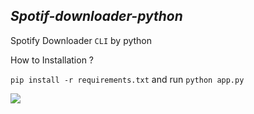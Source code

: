 *Spotif-downloader-python*
-----------------------
Spotify Downloader `CLI` by python 


How to Installation ?

`pip install -r requirements.txt`
and run `python app.py`

![](https://github.com/Charouon/Spotify-downloader-python/blob/master/Screenshot/2020-05-20_21-12.png)
